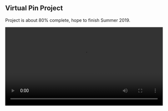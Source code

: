 ## Virtual Pin Project

Project is about 80% complete, hope to finish Summer 2019.

<div class="myvideo">
   <video  style="display:block; width:100%; height:auto;" controls>
       <source src="{{ site.baseurl }}/Pin_Videos/simpsons.mp4" type="video/mp4" />
          </video>
</div>
